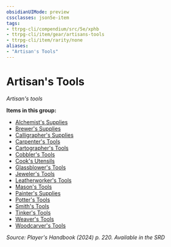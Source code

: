 ```yaml
---
obsidianUIMode: preview
cssclasses: json5e-item
tags:
- ttrpg-cli/compendium/src/5e/xphb
- ttrpg-cli/item/gear/artisans-tools
- ttrpg-cli/item/rarity/none
aliases: 
- "Artisan's Tools"
---
```

# Artisan's Tools
*Artisan's tools*  



**Items in this group:**

- [Alchemist's Supplies](/3-Mechanics/CLI/items/alchemists-supplies-xphb.md)
- [Brewer's Supplies](/3-Mechanics/CLI/items/brewers-supplies-xphb.md)
- [Calligrapher's Supplies](/3-Mechanics/CLI/items/calligraphers-supplies-xphb.md)
- [Carpenter's Tools](/3-Mechanics/CLI/items/carpenters-tools-xphb.md)
- [Cartographer's Tools](/3-Mechanics/CLI/items/cartographers-tools-xphb.md)
- [Cobbler's Tools](/3-Mechanics/CLI/items/cobblers-tools-xphb.md)
- [Cook's Utensils](/3-Mechanics/CLI/items/cooks-utensils-xphb.md)
- [Glassblower's Tools](/3-Mechanics/CLI/items/glassblowers-tools-xphb.md)
- [Jeweler's Tools](/3-Mechanics/CLI/items/jewelers-tools-xphb.md)
- [Leatherworker's Tools](/3-Mechanics/CLI/items/leatherworkers-tools-xphb.md)
- [Mason's Tools](/3-Mechanics/CLI/items/masons-tools-xphb.md)
- [Painter's Supplies](/3-Mechanics/CLI/items/painters-supplies-xphb.md)
- [Potter's Tools](/3-Mechanics/CLI/items/potters-tools-xphb.md)
- [Smith's Tools](/3-Mechanics/CLI/items/smiths-tools-xphb.md)
- [Tinker's Tools](/3-Mechanics/CLI/items/tinkers-tools-xphb.md)
- [Weaver's Tools](/3-Mechanics/CLI/items/weavers-tools-xphb.md)
- [Woodcarver's Tools](/3-Mechanics/CLI/items/woodcarvers-tools-xphb.md)

*Source: Player's Handbook (2024) p. 220. Available in the <span title='Systems Reference Document (5.2)'>SRD</span>*